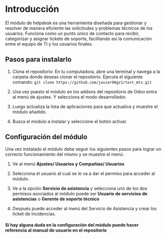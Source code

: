 # Introducción

El módulo de helpdesk es una herramienta diseñada para gestionar y resolver de manera eficiente las solicitudes y problemas técnicos de los usuarios. Funciona como un punto único de contacto para recibir, categorizar y asignar tickets de soporte, facilitando así la comunicación entre el equipo de TI y los usuarios finales.

## Pasos para instalarlo

1. Clona el repositorio: En tu computadora, abre una terminal y navega a la carpeta donde deseas clonar el repositorio. Ejecuta el siguiente comando:
`git clone https://github.com/javier90gz1/test_mts.git`

2. Una vez puesto el módulo en los addons del repositorio de Odoo entra al menú de ajustes. Y selecciona el modo desarrollador.

3. Luego actualiza la lista de aplicaciones para que actualice y muestre el módulo añadido.

4. Busca el módulo a instalar y seleccione el botón activar.

## Configuración del módulo
Una vez instalado el módulo debe seguir los siguientes pasos para lograr un correcto funcionamiento del mismo y se muestre el menú.
1. Ve al menú **Ajustes/ Usuarios y Compañías/ Usuarios**

2. Selecciona el usuario al cual se le va a dar el permiso para acceder al módulo.

3. Ve a la opción **Servicio de asistencia** y selecciona uno de los dos permisos asociados al módulo puede ser **Usuario de servicios de asistencias** o **Gerente de soporte técnico**
4. Después puede acceder al menú del Servicio de Asistencia y crear los ticket de incidencias.
#### Si hay alguna duda en la configuración del módulo puede hacer referencia al manual de usuario en el repositorio